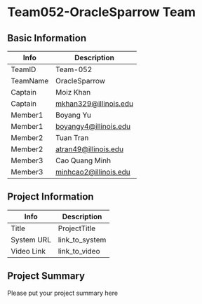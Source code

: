 # Team052-OracleSparrow Team

## Basic Information

|   Info      |        Description     |
| ----------- | ---------------------- |
| TeamID      |         Team-052       |
| TeamName    |        OracleSparrow   |
| Captain     |         Moiz Khan      |
| Captain     |  mkhan329@illinois.edu |
| Member1     |         Boyang Yu      |
| Member1     |  boyangy4@illinois.edu |
| Member2     |       Tuan Tran        |
| Member2     |  atran49@illinois.edu  |
| Member3     |     Cao Quang Minh     |
| Member3     | minhcao2@illinois.edu  |

## Project Information

|   Info      |        Description     |
| ----------- | ---------------------- |
|  Title      |       ProjectTitle     |
| System URL  |      link_to_system    |
| Video Link  |      link_to_video     |

## Project Summary
Please put your project summary here
